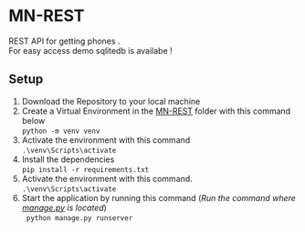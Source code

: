 # MN-REST
REST API for getting phones .<br>
For easy access demo sqlitedb is availabe !

## Setup

1. Download the Repository to your local machine <br>
2. Create a Virtual Environment in the [MN-REST](./) folder with this command below <br>
   `python -m venv venv`
3. Activate the environment with this command <br>
   `.\venv\Scripts\activate`
4. Install the dependencies <br>
   `pip install -r requirements.txt `
5. Activate the environment with this command. <br>
   `.\venv\Scripts\activate`
6. Start the application by running this command (_Run the command where [manage.py](./manage.py) is
   located_) <br>
   ` python manage.py runserver`
